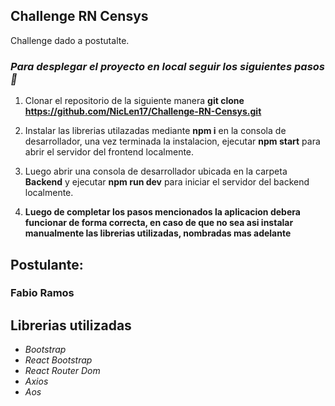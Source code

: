 ##  Challenge RN Censys

Challenge dado a postutalte.

### *Para desplegar el proyecto en local seguir los siguientes pasos 🦾*

1.  Clonar el repositorio de la siguiente manera **git clone** **https://github.com/NicLen17/Challenge-RN-Censys.git**

2.  Instalar las librerias utilazadas mediante **npm i** en la consola de desarrollador, una vez terminada la instalacion, ejecutar **npm start** para abrir el servidor del frontend localmente.

3. Luego abrir una consola de desarrollador ubicada en la carpeta **Backend** y ejecutar **npm run dev** para iniciar el servidor del backend localmente.

4. **Luego de completar los pasos mencionados la aplicacion debera funcionar de forma correcta, en caso de que no sea asi instalar manualmente las librerias utilizadas, nombradas mas adelante**

## **Postulante:**

### Fabio Ramos 

## Librerias utilizadas
- *Bootstrap*
- *React Bootstrap*
- *React Router Dom*
- *Axios*
- *Aos*


